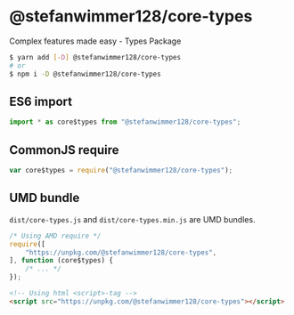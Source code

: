 # @stefanwimmer128/core-types

Complex features made easy - Types Package

``` bash
$ yarn add [-D] @stefanwimmer128/core-types
# or
$ npm i -D @stefanwimmer128/core-types
```

## ES6 import

``` js
import * as core$types from "@stefanwimmer128/core-types";
```

## CommonJS require

``` js
var core$types = require("@stefanwimmer128/core-types");
```

## UMD bundle

`dist/core-types.js` and `dist/core-types.min.js` are UMD bundles.

``` js
/* Using AMD require */
require([
    "https://unpkg.com/@stefanwimmer128/core-types",
], function (core$types) {
    /* ... */
});
```

``` html
<!-- Using html <script>-tag -->
<script src="https://unpkg.com/@stefanwimmer128/core-types"></script>
```
